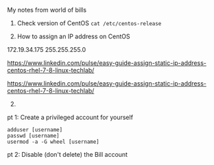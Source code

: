 My notes from world of bills

1. Check version of CentOS
  `cat /etc/centos-release`

3. How to assign an IP address on CentOS

172.19.34.175
255.255.255.0

https://www.linkedin.com/pulse/easy-guide-assign-static-ip-address-centos-rhel-7-8-linux-techlab/

https://www.linkedin.com/pulse/easy-guide-assign-static-ip-address-centos-rhel-7-8-linux-techlab/

2. 
  pt 1: Create a privileged account for yourself
  
    adduser [username]
    passwd [username]
    usermod -a -G wheel [username]
  
  pt 2: Disable (don't delete) the Bill account
